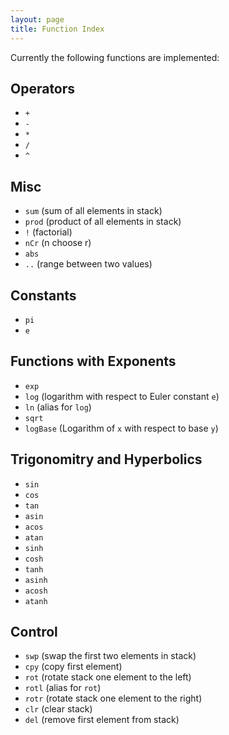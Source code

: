 ```yaml
---
layout: page
title: Function Index
---
```


Currently the following functions are implemented:

## Operators

  * `+`
  * `-`
  * `*`
  * `/`
  * `^`

## Misc

  * `sum` (sum of all elements in stack)
  * `prod` (product of all elements in stack)
  * `!` (factorial)
  * `nCr` (n choose r)
  * `abs`
  * `..` (range between two values)

## Constants

  * `pi`
  * `e`

## Functions with Exponents

  * `exp`
  * `log` (logarithm with respect to Euler constant `e`)
  * `ln` (alias for `log`)
  * `sqrt`
  * `logBase` (Logarithm of `x` with respect to base `y`)

##  Trigonomitry and Hyperbolics

  * `sin`
  * `cos`
  * `tan`
  * `asin`
  * `acos`
  * `atan`
  * `sinh`
  * `cosh`
  * `tanh`
  * `asinh`
  * `acosh`
  * `atanh`

## Control

  * `swp` (swap the first two elements in stack)
  * `cpy` (copy first element)
  * `rot` (rotate stack one element to the left)
  * `rotl` (alias for `rot`)
  * `rotr` (rotate stack one element to the right)
  * `clr` (clear stack)
  * `del` (remove first element from stack)

